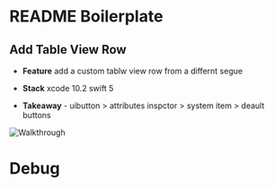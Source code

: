 # README Boilerplate
<!-- Description here -->

## Add Table View Row 
- **Feature** add a custom tablw view row from a differnt segue 

- **Stack** xcode 10.2 swift 5

- **Takeaway** 
        - uibutton > attributes inspctor > system item > deault buttons

![Walkthrough]()
<!-- [Visit Project]() -->

# Debug
